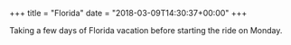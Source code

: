 +++
title = "Florida"
date = "2018-03-09T14:30:37+00:00"
+++

Taking a few days of Florida vacation before starting the ride on Monday.
			